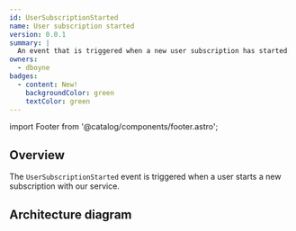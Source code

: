 ```yaml
---
id: UserSubscriptionStarted
name: User subscription started
version: 0.0.1
summary: |
  An event that is triggered when a new user subscription has started
owners:
  - dboyne
badges:
  - content: New!
    backgroundColor: green
    textColor: green
---
```


import Footer from '@catalog/components/footer.astro';

## Overview

The `UserSubscriptionStarted` event is triggered when a user starts a new subscription with our service.

## Architecture diagram

<NodeGraph />

<Footer />
